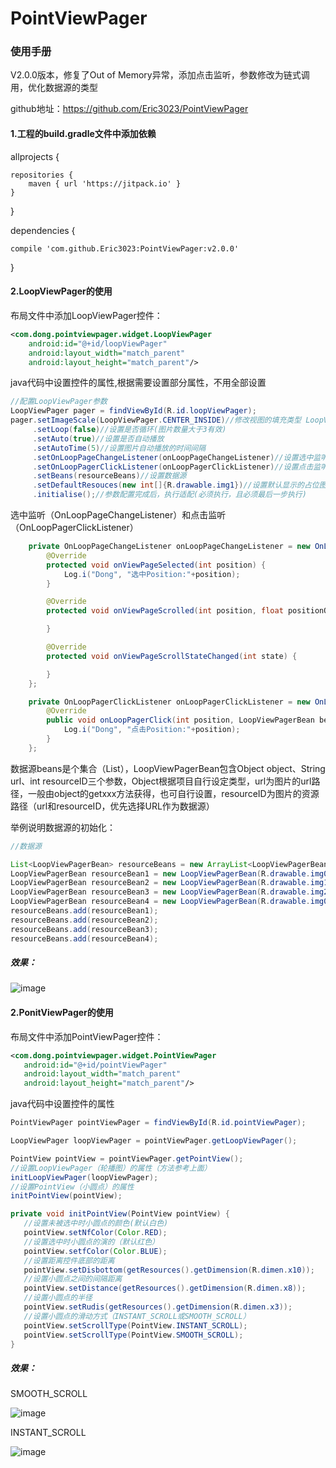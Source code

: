 # PointViewPager
### 使用手册
V2.0.0版本，修复了Out of Memory异常，添加点击监听，参数修改为链式调用，优化数据源的类型  

github地址：https://github.com/Eric3023/PointViewPager
#### 1.工程的build.gradle文件中添加依赖  
allprojects {

    repositories {  
        maven { url 'https://jitpack.io' }  
    }
}


dependencies {

    compile 'com.github.Eric3023:PointViewPager:v2.0.0'
    
}

#### 2.LoopViewPager的使用

布局文件中添加LoopViewPager控件：

```xml
<com.dong.pointviewpager.widget.LoopViewPager
    android:id="@+id/loopViewPager"
    android:layout_width="match_parent"
    android:layout_height="match_parent"/>
```

java代码中设置控件的属性,根据需要设置部分属性，不用全部设置

```java
//配置LoopViewPager参数
LoopViewPager pager = findViewById(R.id.loopViewPager);
pager.setImageScale(LoopViewPager.CENTER_INSIDE)//修改视图的填充类型 LoopViewPager.CENTER_INSIDE、CENTER_CROP、FIT_XY三种
     .setLoop(false)//设置是否循环(图片数量大于3有效)
     .setAuto(true)//设置是否自动播放
     .setAutoTime(5)//设置图片自动播放的时间间隔
     .setOnLoopPageChangeListener(onLoopPageChangeListener)//设置选中监听，替代addOnPageChangeListener方法
     .setOnLoopPagerClickListener(onLoopPagerClickListener)//设置点击监听
     .setBeans(resourceBeans)//设置数据源
     .setDefaultResouces(new int[]{R.drawable.img1})//设置默认显示的占位图
     .initialise();//参数配置完成后，执行适配(必须执行，且必须最后一步执行)
```

选中监听（OnLoopPageChangeListener）和点击监听（OnLoopPagerClickListener）


```java
    private OnLoopPageChangeListener onLoopPageChangeListener = new OnLoopPageChangeListener() {
        @Override
        protected void onViewPageSelected(int position) {
            Log.i("Dong", "选中Position:"+position);
        }

        @Override
        protected void onViewPageScrolled(int position, float positionOffset, int positionOffsetPixels) {

        }

        @Override
        protected void onViewPageScrollStateChanged(int state) {

        }
    };

    private OnLoopPagerClickListener onLoopPagerClickListener = new OnLoopPagerClickListener() {
        @Override
        public void onLoopPagerClick(int position, LoopViewPagerBean bean) {
            Log.i("Dong", "点击Position:"+position);
        }
    };

```


数据源beans是个集合（List<LoopViewPagerBean>），LoopViewPagerBean包含Object object、String url、int resourceID三个参数，Object根据项目自行设定类型，url为图片的url路径，一般由object的getxxx方法获得，也可自行设置，resourceID为图片的资源路径（url和resourceID，优先选择URL作为数据源）


举例说明数据源的初始化：
```java
//数据源

List<LoopViewPagerBean> resourceBeans = new ArrayList<LoopViewPagerBean>();
LoopViewPagerBean resourceBean1 = new LoopViewPagerBean(R.drawable.img0, null);
LoopViewPagerBean resourceBean2 = new LoopViewPagerBean(R.drawable.img1, null);
LoopViewPagerBean resourceBean3 = new LoopViewPagerBean(R.drawable.img2, null);
LoopViewPagerBean resourceBean4 = new LoopViewPagerBean(R.drawable.img0, null);
resourceBeans.add(resourceBean1);
resourceBeans.add(resourceBean2);
resourceBeans.add(resourceBean3);
resourceBeans.add(resourceBean4);
```


##### 效果：
 ![image](https://github.com/Eric3023/PointViewPager/blob/master/app/screenshoot/1.gif)

#### 2.PonitViewPager的使用
布局文件中添加PointViewPager控件：

```xml
<com.dong.pointviewpager.widget.PointViewPager
   android:id="@+id/pointViewPager"
   android:layout_width="match_parent"
   android:layout_height="match_parent"/>
```

java代码中设置控件的属性

```java
PointViewPager pointViewPager = findViewById(R.id.pointViewPager);

LoopViewPager loopViewPager = pointViewPager.getLoopViewPager();

PointView pointView = pointViewPager.getPointView();
//设置LoopViewPager（轮播图）的属性（方法参考上面）
initLoopViewPager(loopViewPager);
//设置PointView（小圆点）的属性
initPointView(pointView);
```
```java
private void initPointView(PointView pointView) {
   //设置未被选中时小圆点的颜色(默认白色)
   pointView.setNfColor(Color.RED);
   //设置选中时小圆点的演的（默认红色）
   pointView.setfColor(Color.BLUE);
   //设置距离控件底部的距离
   pointView.setDisbottom(getResources().getDimension(R.dimen.x10));
   //设置小圆点之间的间隔距离
   pointView.setDistance(getResources().getDimension(R.dimen.x8));
   //设置小圆点的半径
   pointView.setRudis(getResources().getDimension(R.dimen.x3));
   //设置小圆点的滑动方式（INSTANT_SCROLL或SMOOTH_SCROLL）
   pointView.setScrollType(PointView.INSTANT_SCROLL);
   pointView.setScrollType(PointView.SMOOTH_SCROLL);
}
```
##### 效果：
SMOOTH_SCROLL


 ![image](https://github.com/Eric3023/PointViewPager/blob/master/app/screenshoot/2.gif)
 
 INSTANT_SCROLL
 
 
 ![image](https://github.com/Eric3023/PointViewPager/blob/master/app/screenshoot/3.gif)

